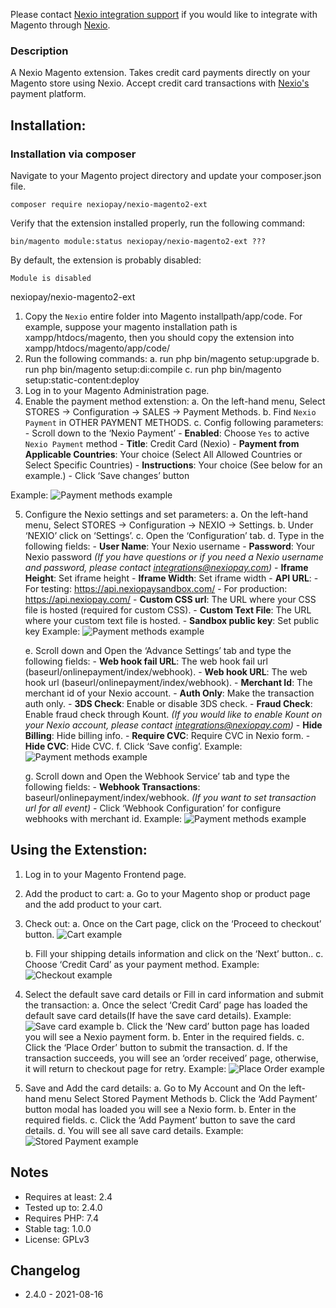 Please contact [Nexio integration support](nexiointegrations.slack.com)
if you would like to integrate with Magento through [Nexio](nexiohub.com).

### Description

A Nexio Magento extension. Takes credit card payments directly on your Magento store using Nexio.
Accept credit card transactions with [Nexio's](https://nexiopay.com/) payment platform. 


## Installation:

### Installation via composer

Navigate to your Magento project directory and update your composer.json file. 
```
composer require nexiopay/nexio-magento2-ext
```

Verify that the extension installed properly, run the following command: 
```
bin/magento module:status nexiopay/nexio-magento2-ext ???
```

By default, the extension is probably disabled:
```
Module is disabled
```

nexiopay/nexio-magento2-ext

1. Copy the `Nexio` entire folder into Magento installpath/app/code. For example, suppose your magento installation path is xampp/htdocs/magento, then you should copy the extension into xampp/htdocs/magento/app/code/
2. Run the following commands:
    a. run php bin/magento setup:upgrade
    b. run php bin/magento setup:di:compile
    c. run php bin/magento setup:static-content:deploy
3. Log in to your Magento Administration page.
4. Enable the payment method extenstion:
    a. On the left-hand menu, Select STORES -> Configuration -> SALES -> Payment Methods.
    b. Find `Nexio Payment` in OTHER PAYMENT METHODS.
    c. Config following parameters:
        - Scroll down to the ‘Nexio Payment’ 
        - **Enabled**: Choose `Yes` to active  `Nexio Payment` method
        - **Title**: Credit Card (Nexio)
        - **Payment from Applicable Countries**: Your choice (Select All Allowed Countries or Select Specific Countries)
        - **Instructions**: Your choice (See below for an example.)
        - Click ‘Save changes’ button
    
Example:
![Payment methods example](screenshots/paymentMethods.png)

5. Configure the Nexio settings and set parameters:
    a. On the left-hand menu, Select STORES -> Configuration -> NEXIO -> Settings.
    b. Under ‘NEXIO’ click on ‘Settings’.
    c. Open the ‘Configuration’ tab.
    d. Type in the following fields:
        - **User Name**: Your Nexio username
        - **Password**: Your Nexio password
        _(If you have questions or if you need a Nexio username and password, please contact integrations@nexiopay.com)_
        - **Iframe Height**: Set iframe height
        - **Iframe Width**: Set iframe width
        - **API URL**:
            - For testing: https://api.nexiopaysandbox.com/
            - For production: https://api.nexiopay.com/
        - **Custom CSS url**: The URL where your CSS file is hosted (required for custom CSS).
        - **Custom Text File**: The URL where your custom text file is hosted.
        - **Sandbox public key**: Set public key
    Example:
    ![Payment methods example](screenshots/paymentMethodSettings1.png)

    e. Scroll down and Open the ‘Advance Settings’ tab and type the following fields:
        - **Web hook fail URL**: The web hook fail url (baseurl/onlinepayment/index/webhook).
        - **Web hook URL**: The web hook url (baseurl/onlinepayment/index/webhook).
        - **Merchant Id**: The merchant id of your Nexio account.
        - **Auth Only**: Make the transaction auth only.
        - **3DS Check**: Enable or disable 3DS check.
        - **Fraud Check**: Enable fraud check through Kount.
            _(If you would like to enable Kount on your Nexio account, please contact integrations@nexiopay.com)_
        - **Hide Billing**: Hide billing info.
        - **Require CVC**: Require CVC in Nexio form.
        - **Hide CVC**: Hide CVC.
    f. Click ‘Save config’.
    Example:
    ![Payment methods example](screenshots/paymentMethodSettings2.png)

    g. Scroll down and Open the Webhook Service’ tab and type the following fields:
        - **Webhook Transactions**: baseurl/onlinepayment/index/webhook.
             _(If you want to set transaction url for all event)_
        - Click ‘Webhook Configuration’ for configure webhooks with merchant id.
    Example:
    ![Payment methods example](screenshots/paymentMethodSettings3.png)

## Using the Extenstion:
1. Log in to your Magento Frontend page.
    
2. Add the product to cart:
    a. Go to your Magento shop or product page and the add product to your cart.

3. Check out:
    a. Once on the Cart page, click on the ‘Proceed to checkout’ button.
    ![Cart example](screenshots/cart.png)

    b. Fill your shipping details information and click on the ‘Next’ button..
    c. Choose ‘Credit Card’ as your payment method.
    Example:
    ![Checkout example](screenshots/checkoutPayment.png)
    
4. Select the default save card details or Fill in card information and submit the transaction:
    a. Once the select ‘Credit Card’ page has loaded the default save card details(If have the save card details).
    Example:
    ![Save card example](screenshots/saveCard.png)
    b. Click the ‘New card’ button page has loaded you will see a Nexio payment form. 
    b. Enter in the required fields.
    c. Click the ‘Place Order’ button to submit the transaction.
    d. If the transaction succeeds, you will see an ‘order received’ page, otherwise, it will return to checkout page for retry.
    Example:
    ![Place Order example](screenshots/placeOrder.png)

5. Save and Add the card details:
    a. Go to My Account and On the left-hand menu Select Stored Payment Methods
    b. Click the ‘Add Payment’ button modal has loaded you will see a Nexio form. 
    b. Enter in the required fields.
    c. Click the ‘Add Payment’ button to save the card details.
    d. You will see all save card details.
    Example:
    ![Stored Payment example](screenshots/storedPayment.png)


## Notes
- Requires at least: 2.4
- Tested up to: 2.4.0
- Requires PHP: 7.4
- Stable tag: 1.0.0
- License: GPLv3


## Changelog
* 2.4.0 - 2021-08-16

